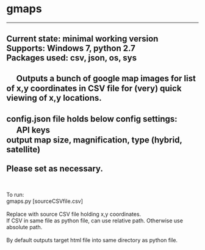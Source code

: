 # gmaps
--------
Current state: minimal working version<br>
Supports: Windows 7, python 2.7<br>
Packages used: csv, json, os, sys<br><br>　
Outputs a bunch of google map images for list of x,y coordinates in CSV file for (very) quick viewing of x,y locations.
--------
config.json file holds below config settings:<br>　
API keys<br>
output map size, magnification, type (hybrid, satellite)<br><br>
Please set as necessary.<br>　
--------
To run:<br>
gmaps.py [sourceCSVfile.csv]<br><br>
Replace with source CSV file holding x,y coordinates.<br>
If CSV in same file as python file, can use relative path. Otherwise use absolute path.<br><br>
By default outputs target html file into same directory as python file.


